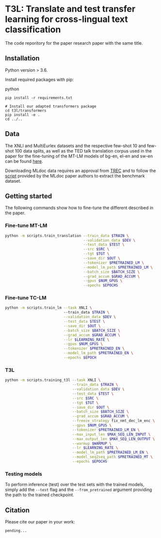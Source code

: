 # T3L: Translate and test transfer learning for cross-lingual text classification

The code reporitory for the paper research paper with the same title.

## Installation

Python version > 3.6.

Install required packages with pip:

python
```
pip install -r requirements.txt

# Install our adapted transformers package
cd t3l/transformers
pip install -e .
cd ../..
```

## Data

The XNLI and MultiEurlex datasets and the respective few-shot 10 and few-shot 100
data splits, as well as the TED talk translation corpus used in the paper
for the fine-tuning of the MT-LM models of bg-en, el-en and sw-en can be 
found [here](https://drive.google.com/drive/folders/1ZJTViKBQ4B2PO9OA04PjsT1m1JtEkYLK?usp=sharing).

Downloading MLdoc data requires an approval from 
[TREC](https://trec.nist.gov/data/reuters/reuters.html) and to follow
the [script](https://github.com/facebookresearch/MLDoc) provided by 
the MLdoc paper authors to extract the benchmark dataset.

## Getting started

The following commands show how to fine-tune the different
described in the paper.

### Fine-tune MT-LM
```bash
python -m scripts.train_translation --train_data $TRAIN \
                                    --validation_data $DEV \
                                    --test_data $TEST \
                                    --src $SRC \
                                    --tgt $TGT \
                                    --save_dir $OUT \
                                    --tokenizer $PRETRAINED_LM \
                                    --model_lm_path $PRETRAINED_LM \
                                    --batch_size $BATCH_SIZE \
                                    --grad_accum $GRAD_ACCUM \
                                    --gpus $NUM_GPUS \
                                    --epochs $EPOCHS
```

### Fine-tune TC-LM

```bash
python -m scripts.train_lm --task XNLI \ 
                           --train_data $TRAIN \
                           --validation_data $DEV \
                           --test_data $TEST \
                           --save_dir $OUT \
                           --batch_size $BATCH_SIZE \
                           --grad_accum $GRAD_ACCUM \
                           --lr $LEARNING_RATE \
                           --gpus $NUM_GPUS \
                           --tokenizer $PRETRAINED_EN \
                           --model_lm_path $PRETRAINED_EN \
                           --epochs $EPOCH
```


### T3L
```bash
python -m scripts.training_t3l --task XNLI \
                               --train_data $TRAIN \
                               --validation_data $DEV \
                               --test_data $TEST \
                               --src $SRC \
                               --tgt $TGT \
                               --save_dir $OUT \
                               --batch_size $BATCH_SIZE \
                               --grad_accum $GRAD_ACCUM \
                               --freeze_strategy fix_nmt_dec_lm_enc \
                               --gpus $NUM_GPUS \
                               --tokenizer $PRETRAINED_LM_EN \
                               --max_input_len $MAX_SEQ_LEN_INPUT \
                               --max_output_len $MAX_SEQ_LEN_OUTPUT \
                               --warmup $WARMUP \
                               --lr $LEARNING_RATE \
                               --model_lm_path $PRETRAINED_LM_EN \
                               --model_seq2seq_path $PRETRAINED_MT \
                               --epochs $EPOCHS

```

### Testing models

To perform inference (test) over the test sets with the trained
models, simply add the `--test` flag and the `--from_pretrained` argument
providing the path to the trained checkpoint.

## Citation

Please cite our paper in your work:

```python
pending...
```